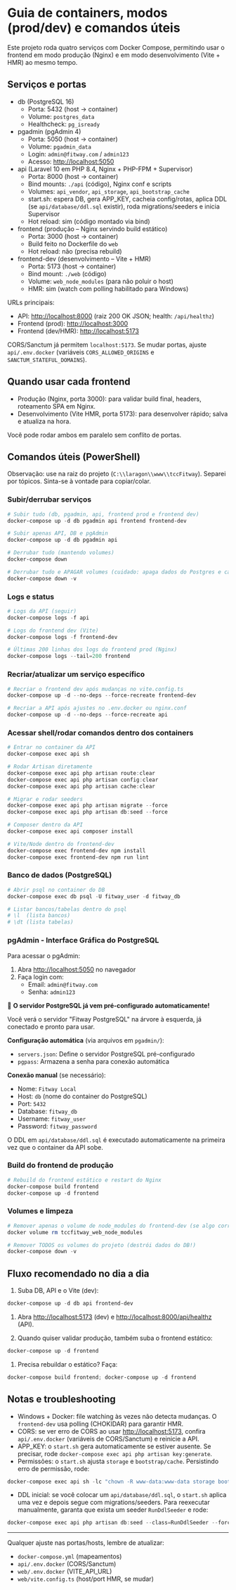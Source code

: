 # Guia de containers, modos (prod/dev) e comandos úteis

Este projeto roda quatro serviços com Docker Compose, permitindo usar o frontend em modo produção (Nginx) e em modo desenvolvimento (Vite + HMR) ao mesmo tempo.

## Serviços e portas

- db (PostgreSQL 16)
  - Porta: 5432 (host -> container)
  - Volume: `postgres_data`
  - Healthcheck: `pg_isready`
- pgadmin (pgAdmin 4)
  - Porta: 5050 (host -> container)
  - Volume: `pgadmin_data`
  - Login: `admin@fitway.com` / `admin123`
  - Acesso: <http://localhost:5050>
- api (Laravel 10 em PHP 8.4, Nginx + PHP-FPM + Supervisor)
  - Porta: 8000 (host -> container)
  - Bind mounts: `./api` (código), Nginx conf e scripts
  - Volumes: `api_vendor`, `api_storage`, `api_bootstrap_cache`
  - start.sh: espera DB, gera APP_KEY, cacheia config/rotas, aplica DDL (se `api/database/ddl.sql` existir), roda migrations/seeders e inicia Supervisor
  - Hot reload: sim (código montado via bind)
- frontend (produção – Nginx servindo build estático)
  - Porta: 3000 (host -> container)
  - Build feito no Dockerfile do `web`
  - Hot reload: não (precisa rebuild)
- frontend-dev (desenvolvimento – Vite + HMR)
  - Porta: 5173 (host -> container)
  - Bind mount: `./web` (código)
  - Volume: `web_node_modules` (para não poluir o host)
  - HMR: sim (watch com polling habilitado para Windows)

URLs principais:

- API: <http://localhost:8000> (raiz 200 OK JSON; health: `/api/healthz`)
- Frontend (prod): <http://localhost:3000>
- Frontend (dev/HMR): <http://localhost:5173>

CORS/Sanctum já permitem `localhost:5173`. Se mudar portas, ajuste `api/.env.docker` (variáveis `CORS_ALLOWED_ORIGINS` e `SANCTUM_STATEFUL_DOMAINS`).

## Quando usar cada frontend

- Produção (Nginx, porta 3000): para validar build final, headers, roteamento SPA em Nginx.
- Desenvolvimento (Vite HMR, porta 5173): para desenvolver rápido; salva e atualiza na hora.

Você pode rodar ambos em paralelo sem conflito de portas.

## Comandos úteis (PowerShell)

Observação: use na raiz do projeto (`C:\\laragon\\www\\tccFitway`). Separei por tópicos. Sinta-se à vontade para copiar/colar.

### Subir/derrubar serviços

```powershell
# Subir tudo (db, pgadmin, api, frontend prod e frontend dev)
docker-compose up -d db pgadmin api frontend frontend-dev

# Subir apenas API, DB e pgAdmin
docker-compose up -d db pgadmin api

# Derrubar tudo (mantendo volumes)
docker-compose down

# Derrubar tudo e APAGAR volumes (cuidado: apaga dados do Postgres e caches)
docker-compose down -v
```

### Logs e status

```powershell
# Logs da API (seguir)
docker-compose logs -f api

# Logs do frontend dev (Vite)
docker-compose logs -f frontend-dev

# Últimas 200 linhas dos logs do frontend prod (Nginx)
docker-compose logs --tail=200 frontend
```

### Recriar/atualizar um serviço específico

```powershell
# Recriar o frontend dev após mudanças no vite.config.ts
docker-compose up -d --no-deps --force-recreate frontend-dev

# Recriar a API após ajustes no .env.docker ou nginx.conf
docker-compose up -d --no-deps --force-recreate api
```

### Acessar shell/rodar comandos dentro dos containers

```powershell
# Entrar no container da API
docker-compose exec api sh

# Rodar Artisan diretamente
docker-compose exec api php artisan route:clear
docker-compose exec api php artisan config:clear
docker-compose exec api php artisan cache:clear

# Migrar e rodar seeders
docker-compose exec api php artisan migrate --force
docker-compose exec api php artisan db:seed --force

# Composer dentro da API
docker-compose exec api composer install

# Vite/Node dentro do frontend-dev
docker-compose exec frontend-dev npm install
docker-compose exec frontend-dev npm run lint
```

### Banco de dados (PostgreSQL)

```powershell
# Abrir psql no container do DB
docker-compose exec db psql -U fitway_user -d fitway_db

# Listar bancos/tabelas dentro do psql
# \l  (lista bancos)
# \dt (lista tabelas)
```

### pgAdmin - Interface Gráfica do PostgreSQL

Para acessar o pgAdmin:

1. Abra <http://localhost:5050> no navegador
2. Faça login com:
   - Email: `admin@fitway.com`
   - Senha: `admin123`

🎉 **O servidor PostgreSQL já vem pré-configurado automaticamente!**

Você verá o servidor "Fitway PostgreSQL" na árvore à esquerda, já conectado e pronto para usar.

**Configuração automática** (via arquivos em `pgadmin/`):

- `servers.json`: Define o servidor PostgreSQL pré-configurado
- `pgpass`: Armazena a senha para conexão automática

**Conexão manual** (se necessário):

- Nome: `Fitway Local`
- Host: `db` (nome do container do PostgreSQL)
- Port: `5432`
- Database: `fitway_db`
- Username: `fitway_user`
- Password: `fitway_password`

O DDL em `api/database/ddl.sql` é executado automaticamente na primeira vez que o container da API sobe.

### Build do frontend de produção

```powershell
# Rebuild do frontend estático e restart do Nginx
docker-compose build frontend
docker-compose up -d frontend
```

### Volumes e limpeza

```powershell
# Remover apenas o volume de node_modules do frontend-dev (se algo corromper)
docker volume rm tccfitway_web_node_modules

# Remover TODOS os volumes do projeto (destrói dados do DB!)
docker-compose down -v
```

## Fluxo recomendado no dia a dia

1. Suba DB, API e o Vite (dev):

  ```powershell
  docker-compose up -d db api frontend-dev
  ```

1. Abra <http://localhost:5173> (dev) e <http://localhost:8000/api/healthz> (API).

1. Quando quiser validar produção, também suba o frontend estático:

  ```powershell
  docker-compose up -d frontend
  ```

1. Precisa rebuildar o estático? Faça:

  ```powershell
  docker-compose build frontend; docker-compose up -d frontend
  ```

## Notas e troubleshooting

- Windows + Docker: file watching às vezes não detecta mudanças. O `frontend-dev` usa polling (CHOKIDAR) para garantir HMR.
- CORS: se ver erro de CORS ao usar <http://localhost:5173>, confira `api/.env.docker` (variáveis de CORS/Sanctum) e reinicie a API.
- APP_KEY: o `start.sh` gera automaticamente se estiver ausente. Se precisar, rode `docker-compose exec api php artisan key:generate`.
- Permissões: o `start.sh` ajusta `storage` e `bootstrap/cache`. Persistindo erro de permissão, rode:

```powershell
docker-compose exec api sh -lc "chown -R www-data:www-data storage bootstrap/cache"
```

- DDL inicial: se você colocar um `api/database/ddl.sql`, o `start.sh` aplica uma vez e depois segue com migrations/seeders. Para reexecutar manualmente, garanta que exista um seeder `RunDdlSeeder` e rode:

```powershell
docker-compose exec api php artisan db:seed --class=RunDdlSeeder --force
```

---

Qualquer ajuste nas portas/hosts, lembre de atualizar:

- `docker-compose.yml` (mapeamentos)
- `api/.env.docker` (CORS/Sanctum)
- `web/.env.docker` (VITE_API_URL)
- `web/vite.config.ts` (host/port HMR, se mudar)
